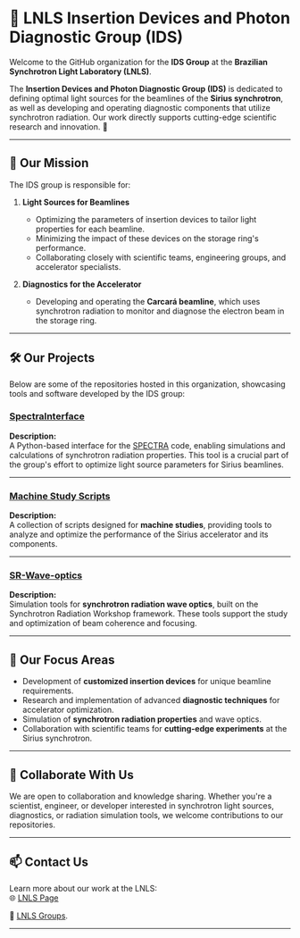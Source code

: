 # 🌟 LNLS Insertion Devices and Photon Diagnostic Group (IDS)

Welcome to the GitHub organization for the **IDS Group** at the **Brazilian Synchrotron Light Laboratory (LNLS)**.  

The **Insertion Devices and Photon Diagnostic Group (IDS)** is dedicated to defining optimal light sources for the beamlines of the **Sirius synchrotron**, as well as developing and operating diagnostic components that utilize synchrotron radiation. Our work directly supports cutting-edge scientific research and innovation. 🚀

---

## 🎯 **Our Mission**
The IDS group is responsible for:  
1. **Light Sources for Beamlines**  
   - Optimizing the parameters of insertion devices to tailor light properties for each beamline.  
   - Minimizing the impact of these devices on the storage ring's performance.  
   - Collaborating closely with scientific teams, engineering groups, and accelerator specialists.  

2. **Diagnostics for the Accelerator**  
   - Developing and operating the **Carcará beamline**, which uses synchrotron radiation to monitor and diagnose the electron beam in the storage ring.  

---

## 🛠️ **Our Projects**
Below are some of the repositories hosted in this organization, showcasing tools and software developed by the IDS group:

### [**SpectraInterface**](https://github.com/lnls-ids/spectrainterface)  
**Description:**  
A Python-based interface for the [SPECTRA](https://spectrax.org) code, enabling simulations and calculations of synchrotron radiation properties. This tool is a crucial part of the group's effort to optimize light source parameters for Sirius beamlines.

---

### [**Machine Study Scripts**](https://github.com/lnls-ids/machine-study-scripts)
**Description:**  
A collection of scripts designed for **machine studies**, providing tools to analyze and optimize the performance of the Sirius accelerator and its components.

---

### [**SR-Wave-optics**](https://github.com/lnls-ids/SR-Wave-optics)  
**Description:**  
Simulation tools for **synchrotron radiation wave optics**, built on the Synchrotron Radiation Workshop framework. These tools support the study and optimization of beam coherence and focusing.

---

## 🔬 **Our Focus Areas**
- Development of **customized insertion devices** for unique beamline requirements.  
- Research and implementation of advanced **diagnostic techniques** for accelerator optimization.  
- Simulation of **synchrotron radiation properties** and wave optics.  
- Collaboration with scientific teams for **cutting-edge experiments** at the Sirius synchrotron.

---

## 🤝 **Collaborate With Us**
We are open to collaboration and knowledge sharing. Whether you're a scientist, engineer, or developer interested in synchrotron light sources, diagnostics, or radiation simulation tools, we welcome contributions to our repositories.  

---

## 📫 **Contact Us**
Learn more about our work at the LNLS:  
🌐 [LNLS Page](https://lnls.cnpem.br)  

📧 [LNLS Groups](https://lnls.cnpem.br/grupos/accelerator-division/).

---
